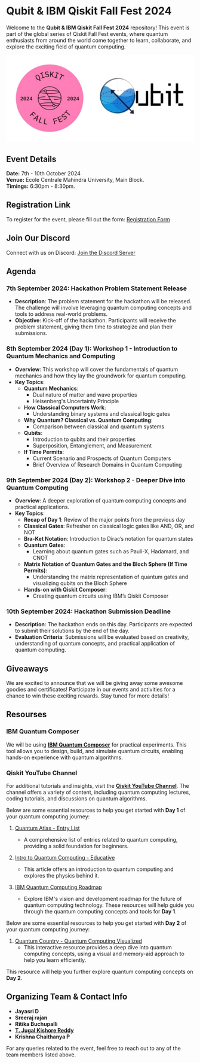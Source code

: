 
# Qubit & IBM Qiskit Fall Fest 2024

Welcome to the **Qubit & IBM Qiskit Fall Fest 2024** repository! This event is part of the global series of Qiskit Fall Fest events, where quantum enthusiasts from around the world come together to learn, collaborate, and explore the exciting field of quantum computing.

![Quantum Computing](Logos.jpg)

## Event Details

**Date:** 7th - 10th October 2024  
**Venue:** Ecole Centrale Mahindra University, Main Block.  
**Timings:** 6:30pm - 8:30pm.

## Registration Link

To register for the event, please fill out the form: [Registration Form](https://forms.office.com/r/Yy9FjbtQUH)

## Join Our Discord

Connect with us on Discord: [Join the Discord Server](https://discord.gg/hUPfNgT6)

## Agenda

### 7th September 2024: Hackathon Problem Statement Release

- **Description**: The problem statement for the hackathon will be released. The challenge will involve leveraging quantum computing concepts and tools to address real-world problems.
- **Objective**: Kick-off of the hackathon. Participants will receive the problem statement, giving them time to strategize and plan their submissions.

### 8th September 2024 (Day 1): Workshop 1 - Introduction to Quantum Mechanics and Computing

- **Overview**: This workshop will cover the fundamentals of quantum mechanics and how they lay the groundwork for quantum computing.
- **Key Topics**:
  - **Quantum Mechanics**:
    - Dual nature of matter and wave properties
    - Heisenberg's Uncertainty Principle
  - **How Classical Computers Work**:
    - Understanding binary systems and classical logic gates
  - **Why Quantum? Classical vs. Quantum Computing**:
    - Comparison between classical and quantum systems
  - **Qubits**:
    - Introduction to qubits and their properties
    - Superposition, Entanglement, and Measurement
  - **If Time Permits**:
    - Current Scenario and Prospects of Quantum Computers
    - Brief Overview of Research Domains in Quantum Computing

### 9th September 2024 (Day 2): Workshop 2 - Deeper Dive into Quantum Computing

- **Overview**: A deeper exploration of quantum computing concepts and practical applications.
- **Key Topics**:
  - **Recap of Day 1**: Review of the major points from the previous day
  - **Classical Gates**: Refresher on classical logic gates like AND, OR, and NOT
  - **Bra-Ket Notation**: Introduction to Dirac’s notation for quantum states
  - **Quantum Gates**:
    - Learning about quantum gates such as Pauli-X, Hadamard, and CNOT
  - **Matrix Notation of Quantum Gates and the Bloch Sphere (If Time Permits)**:
    - Understanding the matrix representation of quantum gates and visualizing qubits on the Bloch Sphere
  - **Hands-on with Qiskit Composer**:
    - Creating quantum circuits using IBM’s Qiskit Composer

### 10th September 2024: Hackathon Submission Deadline

- **Description**: The hackathon ends on this day. Participants are expected to submit their solutions by the end of the day.
- **Evaluation Criteria**: Submissions will be evaluated based on creativity, understanding of quantum concepts, and practical application of quantum computing.

## Giveaways

We are excited to announce that we will be giving away some awesome goodies and certificates! Participate in our events and activities for a chance to win these exciting rewards. Stay tuned for more details!


## Resourses

### IBM Quantum Composer

We will be using **[IBM Quantum Composer](https://quantum.ibm.com/composer/files/new)** for practical experiments. This tool allows you to design, build, and simulate quantum circuits, enabling hands-on experience with quantum algorithms.

### Qiskit YouTube Channel

For additional tutorials and insights, visit the **[Qiskit YouTube Channel](https://www.youtube.com/@qiskit)**. The channel offers a variety of content, including quantum computing lectures, coding tutorials, and discussions on quantum algorithms.


Below are some essential resources to help you get started with **Day 1** of your quantum computing journey:

1. [Quantum Atlas - Entry List](https://quantumatlas.umd.edu/entry-list/)
   - A comprehensive list of entries related to quantum computing, providing a solid foundation for beginners.

2. [Intro to Quantum Computing - Educative](https://www.educative.io/blog/intro-to-quantum-computing#physics)
   - This article offers an introduction to quantum computing and explores the physics behind it.

3. [IBM Quantum Computing Roadmap](https://www.ibm.com/roadmaps/quantum/)
   - Explore IBM's vision and development roadmap for the future of quantum computing technology.
These resources will help guide you through the quantum computing concepts and tools for **Day 1**.

Below are some essential resources to help you get started with **Day 2** of your quantum computing journey:

1. [Quantum Country - Quantum Computing Visualized](https://quantum.country/qcvc)
   - This interactive resource provides a deep dive into quantum computing concepts, using a visual and memory-aid approach to help you learn efficiently.

This resource will help you further explore quantum computing concepts on **Day 2**.

## Organizing Team & Contact Info

- **Jayasri D**
- **Sreeraj rajan**
- **Ritika Buchupalli**
- [**T. Jugal Kishore Reddy**](https://github.com/tjkreddy)
- **Krishna Chaithanya P**

For any queries related to the event, feel free to reach out to any of the team members listed above.


